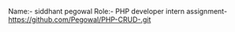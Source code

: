 Name:- siddhant pegowal
Role:- PHP developer intern
assignment-
https://github.com/Pegowal/PHP-CRUD-.git
